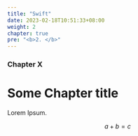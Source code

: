 ```yaml
---
title: "Swift"
date: 2023-02-18T10:51:33+08:00
weight: 2
chapter: true
pre: "<b>2. </b>"
---
```


### Chapter X

# Some Chapter title

Lorem Ipsum.

$$a+b=c$$